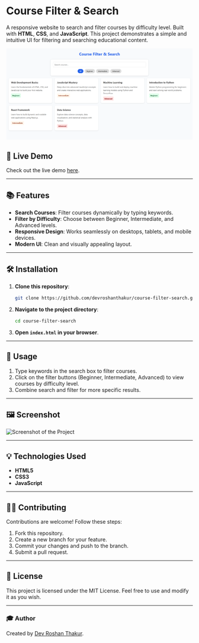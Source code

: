 
# Course Filter & Search

A responsive website to search and filter courses by difficulty level. Built with **HTML**, **CSS**, and **JavaScript**. This project demonstrates a simple and intuitive UI for filtering and searching educational content.

![Course Filter & Search](https://github.com/devroshanthakur/Course-Filter-Search/blob/79b9f5a032e9b2f1a9f6105ff1ad6ba044ca2b9e/image.png)

## 🚀 Live Demo

Check out the live demo [here](https://codepen.io/Roshan-Thakur-the-decoder/pen/LEPPbRM).

---

## 📚 Features

- **Search Courses**: Filter courses dynamically by typing keywords.
- **Filter by Difficulty**: Choose between Beginner, Intermediate, and Advanced levels.
- **Responsive Design**: Works seamlessly on desktops, tablets, and mobile devices.
- **Modern UI**: Clean and visually appealing layout.

---

## 🛠️ Installation

1. **Clone this repository**:
   ```bash
   git clone https://github.com/devroshanthakur/course-filter-search.git
   ```
2. **Navigate to the project directory**:
   ```bash
   cd course-filter-search
   ```
3. **Open `index.html` in your browser**.

---

## 📖 Usage

1. Type keywords in the search box to filter courses.
2. Click on the filter buttons (Beginner, Intermediate, Advanced) to view courses by difficulty level.
3. Combine search and filter for more specific results.

---

## 🖼️ Screenshot

![Screenshot of the Project](https://via.placeholder.com/800x400?text=Screenshot+Placeholder)

---

## 💡 Technologies Used

- **HTML5**
- **CSS3**
- **JavaScript**

---

## 👨‍💻 Contributing

Contributions are welcome! Follow these steps:

1. Fork this repository.
2. Create a new branch for your feature.
3. Commit your changes and push to the branch.
4. Submit a pull request.

---

## 📜 License

This project is licensed under the MIT License. Feel free to use and modify it as you wish.

---

### 🎓 Author

Created by [Dev Roshan Thakur](https://github.com/devroshanthakur).

